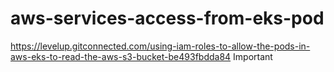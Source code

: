 # aws-services-access-from-eks-pod
https://levelup.gitconnected.com/using-iam-roles-to-allow-the-pods-in-aws-eks-to-read-the-aws-s3-bucket-be493fbdda84
Important
